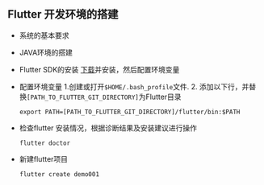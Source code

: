 ## Flutter 开发环境的搭建

- 系统的基本要求
- JAVA环境的搭建
- Flutter SDK的安装
    [下载](https://flutter.dev/docs/development/tools/sdk/releases?tab=macos)并安装，然后配置环境变量
- 配置环境变量
    1.创建或打开`$HOME/.bash_profile`文件.
    2. 添加以下行，并替换`[PATH_TO_FLUTTER_GIT_DIRECTORY]`为Flutter目录
    ```
    export PATH=[PATH_TO_FLUTTER_GIT_DIRECTORY]/flutter/bin:$PATH
    ```
    
- 检查flutter 安装情况，根据诊断结果及安装建议进行操作
    ```
    flutter doctor
    ```
- 新建flutter项目
    ```
    flutter create demo001
    ```